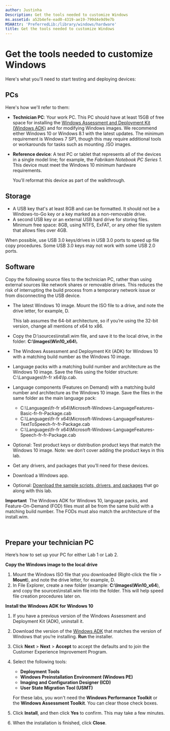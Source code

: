 ```yaml
---
author: Justinha
Description: Get the tools needed to customize Windows
ms.assetid: a52b4efe-ead0-4319-ae19-799d4e9d9e7b
MSHAttr: 'PreferredLib:/library/windows/hardware'
title: Get the tools needed to customize Windows
---
```


# Get the tools needed to customize Windows


Here's what you'll need to start testing and deploying devices:

## <span id="pc"></span><span id="PC"></span>PCs


Here's how we'll refer to them:

-   **Technician PC**: Your work PC. This PC should have at least 15GB of free space for installing the [Windows Assessment and Deployment Kit (Windows ADK)](http://go.microsoft.com/fwlink/?LinkId=526803) and for modifying Windows images. We recommend either Windows 10 or Windows 8.1 with the latest updates. The minimum requirement is Windows 7 SP1, though this may require additional tools or workarounds for tasks such as mounting .ISO images.
-   **Reference device**: A test PC or tablet that represents all of the devices in a single model line; for example, the *Fabrikam Notebook PC Series 1*. This device must meet the Windows 10 minimum hardware requirements.

    You'll reformat this device as part of the walkthrough.

## <span id="hw"></span><span id="HW"></span>Storage


-   A USB key that's at least 8GB and can be formatted. It should not be a Windows-to-Go key or a key marked as a non-removable drive.
-   A second USB key or an external USB hard drive for storing files. Minimum free space: 8GB, using NTFS, ExFAT, or any other file system that allows files over 4GB.

When possible, use USB 3.0 keys/drives in USB 3.0 ports to speed up file copy procedures. Some USB 3.0 keys may not work with some USB 2.0 ports.

## <span id="sw"></span><span id="SW"></span>Software


Copy the following source files to the technician PC, rather than using external sources like network shares or removable drives. This reduces the risk of interrupting the build process from a temporary network issue or from disconnecting the USB device.

-   The latest Windows 10 image. Mount the ISO file to a drive, and note the drive letter, for example, D.

    This lab assumes the 64-bit architecture, so if you’re using the 32-bit version, change all mentions of x64 to x86.

-   Copy the D:\\sources\\install.wim file, and save it to the local drive, in the folder: **C:\\Images\\Win10\_x64\\**.
-   The Windows Assessment and Deployment Kit (ADK) for Windows 10 with a matching build number as the Windows 10 image.
-   Language packs with a matching build number and architecture as the Windows 10 image. Save the files using the folder structure: C:\\Languages\\fr-fr x64\\lp.cab.
-   Language components (Features on Demand) with a matching build number and architecture as the Windows 10 image. Save the files in the same folder as the main language pack:
    -   C:\\Languages\\fr-fr x64\\Microsoft-Windows-LanguageFeatures-Basic-fr-fr-Package.cab
    -   C:\\Languages\\fr-fr x64\\Microsoft-Windows-LanguageFeatures-TextToSpeech-fr-fr-Package.cab
    -   C:\\Languages\\fr-fr x64\\Microsoft-Windows-LanguageFeatures-Speech-fr-fr-Package.cab
-   Optional: Test product keys or distribution product keys that match the Windows 10 image. Note: we don’t cover adding the product keys in this lab.
-   Get any drivers, and packages that you’ll need for these devices.
-   Download a Windows app.
-   Optional: [Download the sample scripts, drivers, and packages](http://go.microsoft.com/fwlink/?LinkId=528668) that go along with this lab.

**Important**  The Windows ADK for Windows 10, language packs, and Feature-On-Demand (FOD) files must all be from the same build with a matching build number. The FODs must also match the architecture of the install.wim.

 

## <span id="prepare"></span><span id="PREPARE"></span>Prepare your technician PC


Here’s how to set up your PC for either Lab 1 or Lab 2.

**Copy the Windows image to the local drive**

1.  Mount the Windows ISO file that you downloaded (Right-click the file &gt; **Mount**), and note the drive letter, for example, D.
2.  In File Explorer, create a new folder (example: **C:\\Images\\Win10\_x64**), and copy the sources\\install.wim file into the folder. This will help speed file creation procedures later on.

**Install the Windows ADK for Windows 10**

1.  If you have a previous version of the Windows Assessment and Deployment Kit (ADK), uninstall it.
2.  Download the version of the [Windows ADK](http://go.microsoft.com/fwlink/?LinkId=526803) that matches the version of Windows that you’re installing. **Run** the installer.
3.  Click **Next** &gt; **Next** &gt; **Accept** to accept the defaults and to join the Customer Experience Improvement Program.
4.  Select the following tools:

    -   **Deployment Tools**
    -   **Windows Preinstallation Environment (Windows PE)**
    -   **Imaging and Configuration Designer (ICD)**
    -   **User State Migration Tool (USMT)**

    For these labs, you won't need the **Windows Performance Toolkit** or the **Windows Assessment Toolkit**. You can clear those check boxes.

5.  Click **Install**, and then click **Yes** to confirm. This may take a few minutes.
6.  When the installation is finished, click **Close**.

 

 





